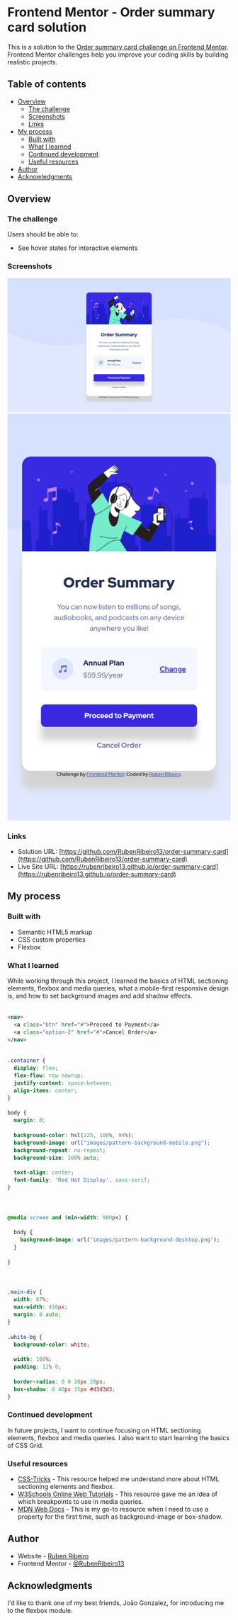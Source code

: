 # Frontend Mentor - Order summary card solution

This is a solution to the [Order summary card challenge on Frontend Mentor](https://www.frontendmentor.io/challenges/order-summary-component-QlPmajDUj). Frontend Mentor challenges help you improve your coding skills by building realistic projects. 

## Table of contents

- [Overview](#overview)
  - [The challenge](#the-challenge)
  - [Screenshots](#screenshots)
  - [Links](#links)
- [My process](#my-process)
  - [Built with](#built-with)
  - [What I learned](#what-i-learned)
  - [Continued development](#continued-development)
  - [Useful resources](#useful-resources)
- [Author](#author)
- [Acknowledgments](#acknowledgments)

## Overview

### The challenge

Users should be able to:

- See hover states for interactive elements

### Screenshots

![](screenshots/screenshot-desktop.png)
![](screenshots/screenshot-mobile.png)

### Links

- Solution URL: [https://github.com/RubenRibeiro13/order-summary-card](https://github.com/RubenRibeiro13/order-summary-card)
- Live Site URL: [https://rubenribeiro13.github.io/order-summary-card](https://rubenribeiro13.github.io/order-summary-card)

## My process

### Built with

- Semantic HTML5 markup
- CSS custom properties
- Flexbox

### What I learned

While working through this project, I learned the basics of HTML sectioning elements, flexbox and media queries, what a mobile-first responsive design is, and how to set background images and add shadow effects.

```html

<nav>
  <a class="btn" href="#">Proceed to Payment</a>
  <a class="option-2" href="#">Cancel Order</a>
</nav>

```

```css

.container {
  display: flex;
  flex-flow: row nowrap;
  justify-content: space-between;
  align-items: center;
}

body {
  margin: 0;

  background-color: hsl(225, 100%, 94%);
  background-image: url("images/pattern-background-mobile.png");
  background-repeat: no-repeat;
  background-size: 100% auto;

  text-align: center;
  font-family: 'Red Hat Display', sans-serif;
}



@media screen and (min-width: 900px) {

  body {
    background-image: url("images/pattern-background-desktop.png");
  }

}



.main-div {
  width: 87%;
  max-width: 450px;
  margin: 0 auto;
}

.white-bg {
  background-color: white;

  width: 100%;
  padding: 11% 0;

  border-radius: 0 0 20px 20px;
  box-shadow: 0 40px 15px #d3d3d3;
}

```

### Continued development

In future projects, I want to continue focusing on HTML sectioning elements, flexbox and media queries. I also want to start learning the basics of CSS Grid.

### Useful resources

- [CSS-Tricks](https://css-tricks.com) - This resource helped me understand more about HTML sectioning elements and flexbox.
- [W3Schools Online Web Tutorials](https://www.w3schools.com) - This resource gave me an idea of which breakpoints to use in media queries.
- [MDN Web Docs](https://developer.mozilla.org) - This is my go-to resource when I need to use a property for the first time, such as background-image or box-shadow.

## Author

- Website - [Ruben Ribeiro](https://rubenribeiro13.github.io/my-site)
- Frontend Mentor - [@RubenRibeiro13](https://www.frontendmentor.io/profile/RubenRibeiro13)

## Acknowledgments

I'd like to thank one of my best friends, João Gonzalez, for introducing me to the flexbox module.
